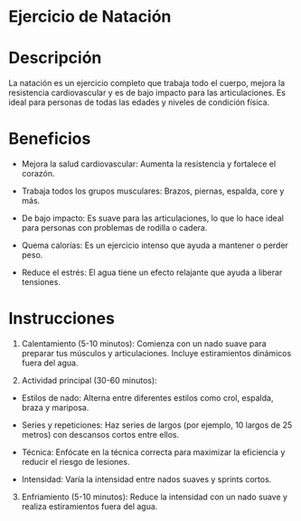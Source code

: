 # Ejercicio de Natación


# Descripción
La natación es un ejercicio completo que trabaja todo el cuerpo, mejora la resistencia cardiovascular y es de bajo impacto para las articulaciones. Es ideal para personas de todas las edades y niveles de condición física.

# Beneficios
- Mejora la salud cardiovascular: Aumenta la resistencia y fortalece el corazón.

- Trabaja todos los grupos musculares: Brazos, piernas, espalda, core y más.

- De bajo impacto: Es suave para las articulaciones, lo que lo hace ideal para personas con problemas de rodilla o cadera.

- Quema calorías: Es un ejercicio intenso que ayuda a mantener o perder peso.

- Reduce el estrés: El agua tiene un efecto relajante que ayuda a liberar tensiones.


# Instrucciones
1. Calentamiento (5-10 minutos): Comienza con un nado suave para preparar tus músculos y articulaciones. Incluye estiramientos dinámicos fuera del agua.

2. Actividad principal (30-60 minutos):

- Estilos de nado: Alterna entre diferentes estilos como crol, espalda, braza y mariposa.

- Series y repeticiones: Haz series de largos (por ejemplo, 10 largos de 25 metros) con descansos cortos entre ellos.

- Técnica: Enfócate en la técnica correcta para maximizar la eficiencia y reducir el riesgo de lesiones.

- Intensidad: Varía la intensidad entre nados suaves y sprints cortos.

3. Enfriamiento (5-10 minutos): Reduce la intensidad con un nado suave y realiza estiramientos fuera del agua.